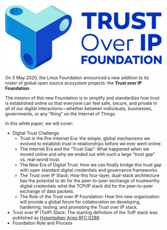 
![logo](https://raw.githubusercontent.com/trustoverip/logo-assets/master/logos/ToIP-Logo-Color-SolidDimensional-Horizontal-LightOnDark.svg)

On 5 May 2020, the Linux Foundation announced a new addition to its roster of global open source ecosystem projects: the **Trust over IP Foundation**.

The mission of this new Foundation is to simplify and standardize how trust is established online so that everyone can feel safe, secure, and private in all of our digital interactions—whether between individuals, businesses, governments, or any “thing” on the Internet of Things.

In this white paper, we will cover:

* Digital Trust Challenge
  * Trust in the Pre-Internet Era: the simple, global mechanisms we evolved to
  establish trust in relationships before we ever went online.
  * The Internet Era and the “Trust Gap”: What happened when we moved online  and why we ended out with such a large “trust gap” vs. real-world trust.
  * The New Era of Digital Trust: How we can finally bridge this trust gap with  open standard digital credentials and governance frameworks.
  * The Trust over IP Stack: How this four-layer, dual-stack architecture has the potential to do for the peer-to-peer exchange of trustworthy digital credentials what the TCP/IP stack did for the peer-to-peer exchange of data packets.
  * The Role of the Trust over IP Foundation: How this new organization will provide a global forum for collaboration on developing, hardening, testing, and promoting the Trust over IP stack.
* Trust over IP (ToIP) Stack: The starting definition of the ToIP stack was published as [Hyperledger Aries RFC 0289](https://github.com/hyperledger/aries-rfcs/blob/master/concepts/0289-toip-stack/README.md).
* Foundation Role and Process
